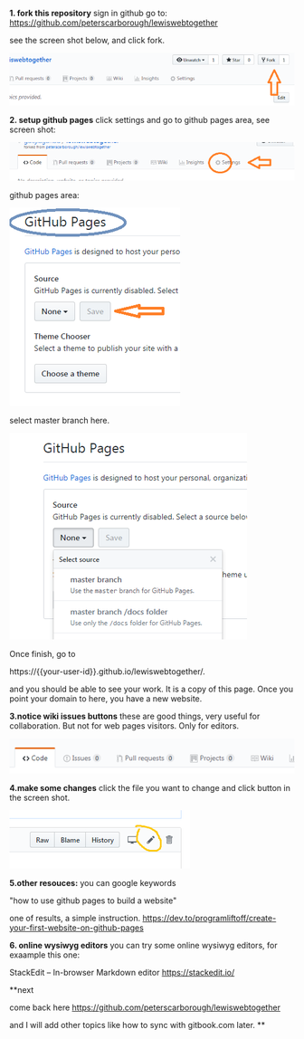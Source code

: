 

 **1. fork this repository**
 sign in github
 go to:
https://github.com/peterscarborough/lewiswebtogether

 see the screen shot below, and click fork.

![fork](fork.png "fork repository screenshot")

  **2. setup github pages**
click settings and go to github pages area, see screen shot:

![setting](setting.png "setting button screenshot")

github pages area:

![pages](pages.png "pages area screenshot")

select master branch here.

![branch](branch.png "select branch screenshot")

Once finish, go to 

https://{{your-user-id}}.github.io/lewiswebtogether/.

and you should be able to see your work.  It is a copy of this page. 
Once you point your domain to here, you have a new website.

**3.notice wiki issues buttons**
these are good things, very useful for collaboration. But not for web pages visitors. Only for editors.

![goodthings](goodthings.png "wiki and issues screenshot")


**4.make some changes**
click the file you want to change and click button in the screen shot.

![edit](eidt.png "edit button screenshot")


**5.other resouces:**
you can google keywords

"how to use github pages to build a website"

one of results, a simple instruction.
https://dev.to/programliftoff/create-your-first-website-on-github-pages

**6. online wysiwyg editors**
you can try some online wysiwyg editors, for exaample this one:

StackEdit – In-browser Markdown editor
https://stackedit.io/

**next

come back here 
https://github.com/peterscarborough/lewiswebtogether

and I will add other topics like how to sync with gitbook.com later.
**
